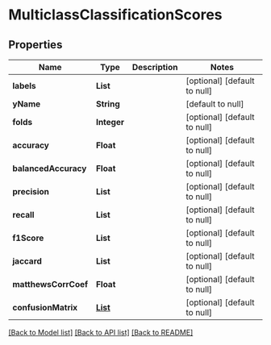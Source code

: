 # MulticlassClassificationScores
## Properties

| Name | Type | Description | Notes |
|------------ | ------------- | ------------- | -------------|
| **labels** | **List** |  | [optional] [default to null] |
| **yName** | **String** |  | [default to null] |
| **folds** | **Integer** |  | [optional] [default to null] |
| **accuracy** | **Float** |  | [optional] [default to null] |
| **balancedAccuracy** | **Float** |  | [optional] [default to null] |
| **precision** | **List** |  | [optional] [default to null] |
| **recall** | **List** |  | [optional] [default to null] |
| **f1Score** | **List** |  | [optional] [default to null] |
| **jaccard** | **List** |  | [optional] [default to null] |
| **matthewsCorrCoef** | **Float** |  | [optional] [default to null] |
| **confusionMatrix** | [**List**](array.md) |  | [optional] [default to null] |

[[Back to Model list]](../README.md#documentation-for-models) [[Back to API list]](../README.md#documentation-for-api-endpoints) [[Back to README]](../README.md)

